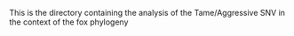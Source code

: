 This is the directory containing the analysis of the Tame/Aggressive SNV in the context of the fox phylogeny
